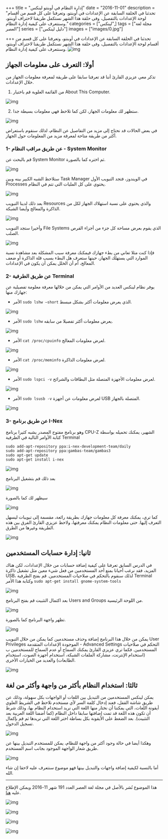 +++
title = "إدارة النظام في أوبنتو لينكس"
date = "2016-11-01"
description = "تحدثنا في الحلقة السابقة عن الإعدادات في أوبنتو، وتعرفنا على كل قسم من أقسام لوحة الإعدادات بالتفصيل، وفى حلقة هذا الشهر نستكمل طريقنا لاحتراف أوبنتو، وسنتعرف على كيفية إدارة النظام."
categories = ["لينكس",]
tags = ["مجلة لغة العصر"]
series = ["دليل لينكس"]
images = ["images/0.jpg"]

+++
تحدثنا في الحلقة السابقة عن الإعدادات في أوبنتو، وتعرفنا على كل قسم من أقسام لوحة الإعدادات بالتفصيل، وفى حلقة هذا الشهر نستكمل طريقنا لاحتراف أوبنتو، وسنتعرف على كيفية إدارة النظام.
![img](images/0.jpg)

## أولا: التعرف على معلومات الجهاز

تذكر معي عزيزي القارئ أننا قد تعرفنا سابقا على طريقة لمعرفة معلومات الجهاز من خلال الإعدادات.
1. من القائمة العلوية قم باختيار About This Computer.

![img](images/1.png)

2. ستظهر لك معلومات الجهاز، لكن كما تلاحظ فهي معلومات بسيطة جدا.

![img](images/2.png)

في بعض الحالات قد نحتاج إلى مزيد من التفاصيل عن النظام، لذلك سنقوم باستعراض أكثر من طريقة متاحة لمعرفة مزيد من المعلومات حول الجهاز.

### 1- عن طريق مراقب النظام - System Monitor

قم بالبحث عن System Monitor ثم اختره كما بالصورة.

![img](images/M1.jpg)

ستلاحظ الشبه الكبير بينه وبين Task Manager في الويندوز، فتجد التبويب الأول Processes يحتوي على كل المليات التي تتم في النظام.

![img](images/M2.jpg)

بعد ذلك لدينا التبويب Resources والذي يحتوي على نسبة استهلاك الجهاز لكل من الذاكرة والمعالج وأيضا الشبكة.

![img](images/M3.jpg)

وأخيرا ستجد التبويب File Systems الذي يقوم بعرض مساحة كل جزء من أجزاء القرص الصلب.

![img](images/M4.jpg)

فإذا كنت مثلا تعاني من بطء جهازك فيمكنك معرفة سبب المشكلة بعد مشاهدة نسبة الموارد التي يستهلك الجهاز، حينها ستعرف هل البطء بسبب قلة الذاكرة أو ضعف المعالج، أم أن الخلل يمكن أن يكون في الإعدادات.

### 2- عن طريق الطرفية Terminal

يوفر نظام لينكس العديد من الأوامر التي يمكن من خلالها معرفة معلومة تفصيلية عن جهازك منها:

- الأمر `sudo lshw –short` الذي يعرض معلومات أكثر بشكل مبسط.

![img](images/T1.png)

- الأمر `sudo lshw` يعرض معلومات أكثر تفصيلا من سابقه.

![img](images/T2.png)

- الأمر `cat /proc/cpuinfo` لعرض معلومات المعالج.

![img](images/T3.png)

- الأمر `cat /proc/meminfo` لعرض معلومات الذاكرة.

![img](images/T4.png)

- الأمر `sudo lspci -v` لعرض معلومات الأجهزة المتصلة مثل البطاقات والشرائح.

![img](images/T5.png)

- الأمر `sudo lsusb -v` لعرض معلومات عن أجهزة USB المتصلة بالجهاز.

![img](images/T6.png)

### 3- عن طريق برنامج I-Nex

وهو برنامج مفتوح المصدر يشبه كثيرا برنامج CPU-Z الشهير، يمكنك تحميله بواسطة كتابة الأوامر التالية في الطرفية Terminal 

```
sudo add-apt-repository ppa:i-nex-development-team/daily 
sudo add-apt-repository ppa:gambas-team/gambas3
sudo apt-get update    
sudo apt-get install i-nex
```

![img](images/I1.png)

بعد ذلك قم بتشغيل البرنامج

![img](images/I2.jpg)

سيظهر لك كما بالصورة

![img](images/I3.png)

كما تري، يمكنك معرفة كل معلومات جهازك بطريقة رائعة، مقسمة إلى تبويبات ليسهل التعرف إليها.
حتى معلومات النظام يمكنك معرفتها، ولاحظ عزيزي القارئ الفرق بين هذه الطريقة وغيرها من الطرق.

![img](images/I4.png)

## ثانيا: إدارة حسابات المستخدمين

في الدرس السابق تعرفنا على كيفية إضافة حسابات من خلال الإعدادات، لكن هناك المزيد، فقد نرغب أحيانا بمنع أحد المستخدمين من فعل شيء معين مثل تشغيل ذاكرة USB، لذلك سنقوم بالتحكم في صلاحيات المستخدمين.
قم بفتح الطرفية Terminal وكتابة هذا الأمر
`sudo apt-get install gnome-system-tools`

![img](images/U1.png)

بعد اكتمال التثبيت قم بفتح البرنامج Users and Groups من اللوحة الرئيسية.

![img](images/U2.jpg)

تظهر واجهة البرنامج كما بالصورة.

![img](images/U3.png)

يمكن من خلال هذا البرنامج إضافة وحذف مستخدمين كما يمكن من خلال التبويب User Privileges الموجودة الإعدادات المتقدمة - Advanced Settings التحكم في صلاحيات المستخدمين.
فكما تري عزيزي القارئ يمكنك السماح أو عدم السماح للمستخدمين ب (استخدام الإنترنت، مشاركة الملفات الشبكة، استخدام أجهزة الصوت، استخدام الطابعات) والعديد من الخيارات الأخرى.

![img](images/U4.jpg)

## ثالثا: استخدام النظام بأكثر من واجهة وأكثر من لغة

يمكن لينكس المستخدمين من التبديل بين اللغات أو الواجهات بكل سهولة، وذلك عن طريق شاشة القفل، فعند إدخال كلمة السر لأي مستخدم نلاحظ في الشريط العلوي أيقونة اللغات، التي يمكننا أن نختار منها اللغة التي نريد استخدام النظام بها، وذلك شرط أن تكون هذه اللغة قد تمت إضافتها سابقا داخل النظام (كما أضفنا اللغة العربية بعد التثبيت).
بعد الضغط على الأيقونة بكل بساطة اختر اللغة التي تريدها ثم قم بإكمال تسجيل الدخول.

![img](images/L1.png)

وهكذا أيضا في حالة وجود أكثر من واجهة للنظام، يمكن للمستخدم التبديل بينها عن طريق شعار الواجهة الموجود بجانب اسم المستخدم.

![img](images/L2.jpg)

أما بالنسبة لكيفية إضافة واجهات والتبديل بينها فهو موضوع سنتعرف عليه لاحقا إن شاء الله.

---

هذا الموضوع نُشر باﻷصل في مجلة لغة العصر العدد 191 شهر 11-2016 ويمكن الإطلاع عليه [هنا](https://drive.google.com/file/d/1qP7n18WmSXBm5DlzYEmU8MgPa_IjVHrP/view?usp=sharing).

![img](images/191-2.png)

![img](images/191-3.png)

![img](images/191-4.png)

![img](images/191-5.png)
